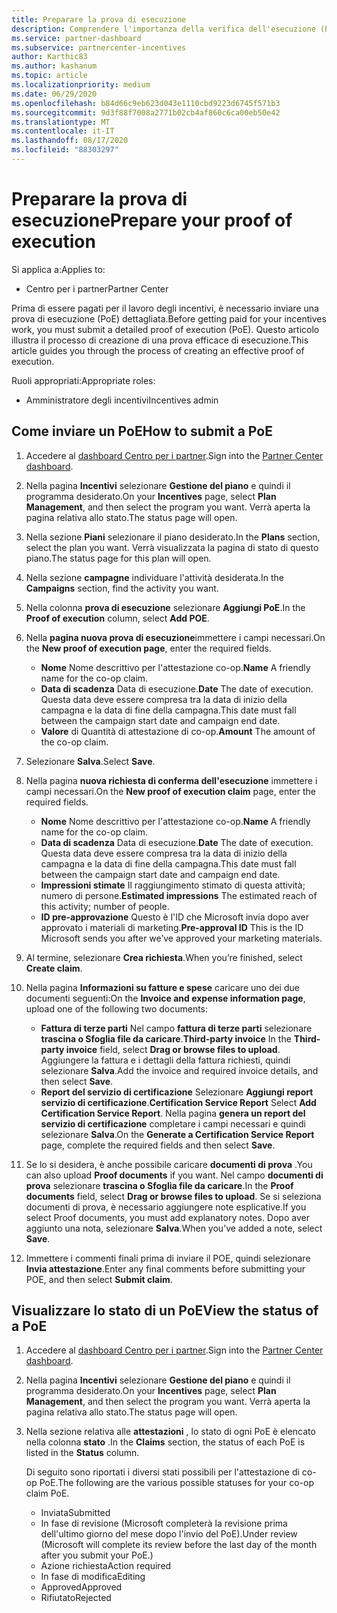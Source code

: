 ```yaml
---
title: Preparare la prova di esecuzione
description: Comprendere l'importanza della verifica dell'esecuzione (PoE), delle sequenze temporali, dello stato di visualizzazione e delle linee guida per l'invio.
ms.service: partner-dashboard
ms.subservice: partnercenter-incentives
author: Karthic83
ms.author: kashanum
ms.topic: article
ms.localizationpriority: medium
ms.date: 06/29/2020
ms.openlocfilehash: b84d66c9eb623d043e1110cbd9223d6745f571b3
ms.sourcegitcommit: 9d3f88f7008a2771b02cb4af860c6ca00eb50e42
ms.translationtype: MT
ms.contentlocale: it-IT
ms.lasthandoff: 08/17/2020
ms.locfileid: "88303297"
---
```

# <a name="prepare-your-proof-of-execution"></a><span data-ttu-id="92738-103">Preparare la prova di esecuzione</span><span class="sxs-lookup"><span data-stu-id="92738-103">Prepare your proof of execution</span></span>

<span data-ttu-id="92738-104">Si applica a:</span><span class="sxs-lookup"><span data-stu-id="92738-104">Applies to:</span></span>

- <span data-ttu-id="92738-105">Centro per i partner</span><span class="sxs-lookup"><span data-stu-id="92738-105">Partner Center</span></span>

<span data-ttu-id="92738-106">Prima di essere pagati per il lavoro degli incentivi, è necessario inviare una prova di esecuzione (PoE) dettagliata.</span><span class="sxs-lookup"><span data-stu-id="92738-106">Before getting paid for your incentives work, you must submit a detailed proof of execution (PoE).</span></span> <span data-ttu-id="92738-107">Questo articolo illustra il processo di creazione di una prova efficace di esecuzione.</span><span class="sxs-lookup"><span data-stu-id="92738-107">This article guides you through the process of creating an effective proof of execution.</span></span>

<span data-ttu-id="92738-108">Ruoli appropriati:</span><span class="sxs-lookup"><span data-stu-id="92738-108">Appropriate roles:</span></span>

- <span data-ttu-id="92738-109">Amministratore degli incentivi</span><span class="sxs-lookup"><span data-stu-id="92738-109">Incentives admin</span></span>

## <a name="how-to-submit-a-poe"></a><span data-ttu-id="92738-110">Come inviare un PoE</span><span class="sxs-lookup"><span data-stu-id="92738-110">How to submit a PoE</span></span>

1. <span data-ttu-id="92738-111">Accedere al [dashboard Centro per i partner](https://partner.microsoft.com/dashboard/).</span><span class="sxs-lookup"><span data-stu-id="92738-111">Sign into the [Partner Center dashboard](https://partner.microsoft.com/dashboard/).</span></span>

2. <span data-ttu-id="92738-112">Nella pagina **Incentivi** selezionare **Gestione del piano** e quindi il programma desiderato.</span><span class="sxs-lookup"><span data-stu-id="92738-112">On your **Incentives** page, select **Plan Management**, and then select the program you want.</span></span> <span data-ttu-id="92738-113">Verrà aperta la pagina relativa allo stato.</span><span class="sxs-lookup"><span data-stu-id="92738-113">The status page will open.</span></span>

3. <span data-ttu-id="92738-114">Nella sezione **Piani** selezionare il piano desiderato.</span><span class="sxs-lookup"><span data-stu-id="92738-114">In the **Plans** section, select the plan you want.</span></span> <span data-ttu-id="92738-115">Verrà visualizzata la pagina di stato di questo piano.</span><span class="sxs-lookup"><span data-stu-id="92738-115">The status page for this plan will open.</span></span>

4. <span data-ttu-id="92738-116">Nella sezione **campagne** individuare l'attività desiderata.</span><span class="sxs-lookup"><span data-stu-id="92738-116">In the **Campaigns** section, find the activity you want.</span></span>

5. <span data-ttu-id="92738-117">Nella colonna **prova di esecuzione** selezionare **Aggiungi PoE**.</span><span class="sxs-lookup"><span data-stu-id="92738-117">In the **Proof of execution** column, select **Add POE**.</span></span>

6. <span data-ttu-id="92738-118">Nella **pagina nuova prova di esecuzione**immettere i campi necessari.</span><span class="sxs-lookup"><span data-stu-id="92738-118">On the **New proof of execution page**, enter the required fields.</span></span>

   - <span data-ttu-id="92738-119">**Nome**  Nome descrittivo per l'attestazione co-op.</span><span class="sxs-lookup"><span data-stu-id="92738-119">**Name**  A friendly name for the co-op claim.</span></span>
   - <span data-ttu-id="92738-120">**Data di scadenza**  Data di esecuzione.</span><span class="sxs-lookup"><span data-stu-id="92738-120">**Date**  The date of execution.</span></span> <span data-ttu-id="92738-121">Questa data deve essere compresa tra la data di inizio della campagna e la data di fine della campagna.</span><span class="sxs-lookup"><span data-stu-id="92738-121">This date must fall between the campaign start date and campaign end date.</span></span>
   - <span data-ttu-id="92738-122">**Valore**  di  Quantità di attestazione di co-op.</span><span class="sxs-lookup"><span data-stu-id="92738-122">**Amount**  The amount of the co-op claim.</span></span>

7. <span data-ttu-id="92738-123">Selezionare **Salva**.</span><span class="sxs-lookup"><span data-stu-id="92738-123">Select **Save**.</span></span>

8. <span data-ttu-id="92738-124">Nella pagina **nuova richiesta di conferma dell'esecuzione** immettere i campi necessari.</span><span class="sxs-lookup"><span data-stu-id="92738-124">On the **New proof of execution claim** page, enter the required fields.</span></span>

   - <span data-ttu-id="92738-125">**Nome**  Nome descrittivo per l'attestazione co-op.</span><span class="sxs-lookup"><span data-stu-id="92738-125">**Name**  A friendly name for the co-op claim.</span></span>
   - <span data-ttu-id="92738-126">**Data di scadenza**  Data di esecuzione.</span><span class="sxs-lookup"><span data-stu-id="92738-126">**Date**  The date of execution.</span></span> <span data-ttu-id="92738-127">Questa data deve essere compresa tra la data di inizio della campagna e la data di fine della campagna.</span><span class="sxs-lookup"><span data-stu-id="92738-127">This date must fall between the campaign start date and campaign end date.</span></span>
   - <span data-ttu-id="92738-128">**Impressioni stimate**   Il raggiungimento stimato di questa attività; numero di persone.</span><span class="sxs-lookup"><span data-stu-id="92738-128">**Estimated impressions**   The estimated reach of this activity; number of people.</span></span>
   - <span data-ttu-id="92738-129">**ID pre-approvazione**   Questo è l'ID che Microsoft invia dopo aver approvato i materiali di marketing.</span><span class="sxs-lookup"><span data-stu-id="92738-129">**Pre-approval ID**   This is the ID Microsoft sends you after we’ve approved your marketing materials.</span></span>

9. <span data-ttu-id="92738-130">Al termine, selezionare **Crea richiesta**.</span><span class="sxs-lookup"><span data-stu-id="92738-130">When you’re finished, select **Create claim**.</span></span>

10. <span data-ttu-id="92738-131">Nella pagina **Informazioni su fatture e spese** caricare uno dei due documenti seguenti:</span><span class="sxs-lookup"><span data-stu-id="92738-131">On the **Invoice and expense information page**, upload one of the following two documents:</span></span>
    - <span data-ttu-id="92738-132">**Fattura di terze parti**  Nel campo **fattura di terze parti** selezionare **trascina o Sfoglia file da caricare**.</span><span class="sxs-lookup"><span data-stu-id="92738-132">**Third-party invoice**  In the **Third-party invoice** field, select **Drag or browse files to upload**.</span></span> <span data-ttu-id="92738-133">Aggiungere la fattura e i dettagli della fattura richiesti, quindi selezionare **Salva**.</span><span class="sxs-lookup"><span data-stu-id="92738-133">Add the invoice and required invoice details, and then select **Save**.</span></span>
    - <span data-ttu-id="92738-134">**Report del servizio di certificazione**  Selezionare **Aggiungi report servizio di certificazione**.</span><span class="sxs-lookup"><span data-stu-id="92738-134">**Certification Service Report**  Select **Add Certification Service Report**.</span></span> <span data-ttu-id="92738-135">Nella pagina **genera un report del servizio di certificazione** completare i campi necessari e quindi selezionare **Salva**.</span><span class="sxs-lookup"><span data-stu-id="92738-135">On the **Generate a Certification Service Report** page, complete the required fields and then select **Save**.</span></span>

11. <span data-ttu-id="92738-136">Se lo si desidera, è anche possibile caricare **documenti di prova** .</span><span class="sxs-lookup"><span data-stu-id="92738-136">You can also upload **Proof documents** if you want.</span></span> <span data-ttu-id="92738-137">Nel campo **documenti di prova** selezionare **trascina o Sfoglia file da caricare**.</span><span class="sxs-lookup"><span data-stu-id="92738-137">In the **Proof documents** field, select **Drag or browse files to upload**.</span></span> <span data-ttu-id="92738-138">Se si seleziona documenti di prova, è necessario aggiungere note esplicative.</span><span class="sxs-lookup"><span data-stu-id="92738-138">If you select Proof documents, you must add explanatory notes.</span></span> <span data-ttu-id="92738-139">Dopo aver aggiunto una nota, selezionare **Salva**.</span><span class="sxs-lookup"><span data-stu-id="92738-139">When you’ve added a note, select **Save**.</span></span>

12. <span data-ttu-id="92738-140">Immettere i commenti finali prima di inviare il POE, quindi selezionare **Invia attestazione**.</span><span class="sxs-lookup"><span data-stu-id="92738-140">Enter any final comments before submitting your POE, and then select **Submit claim**.</span></span>

## <a name="view-the-status-of-a-poe"></a><span data-ttu-id="92738-141">Visualizzare lo stato di un PoE</span><span class="sxs-lookup"><span data-stu-id="92738-141">View the status of a PoE</span></span>

1. <span data-ttu-id="92738-142">Accedere al [dashboard Centro per i partner](https://partner.microsoft.com/dashboard/).</span><span class="sxs-lookup"><span data-stu-id="92738-142">Sign into the [Partner Center dashboard](https://partner.microsoft.com/dashboard/).</span></span>

2. <span data-ttu-id="92738-143">Nella pagina **Incentivi** selezionare **Gestione del piano** e quindi il programma desiderato.</span><span class="sxs-lookup"><span data-stu-id="92738-143">On your **Incentives** page, select **Plan Management**, and then select the program you want.</span></span> <span data-ttu-id="92738-144">Verrà aperta la pagina relativa allo stato.</span><span class="sxs-lookup"><span data-stu-id="92738-144">The status page will open.</span></span>

3. <span data-ttu-id="92738-145">Nella sezione relativa alle **attestazioni** , lo stato di ogni PoE è elencato nella colonna **stato** .</span><span class="sxs-lookup"><span data-stu-id="92738-145">In the **Claims** section, the status of each PoE is listed in the **Status** column.</span></span>

   <span data-ttu-id="92738-146">Di seguito sono riportati i diversi stati possibili per l'attestazione di co-op PoE.</span><span class="sxs-lookup"><span data-stu-id="92738-146">The following are the various possible statuses for your co-op claim PoE.</span></span>

   - <span data-ttu-id="92738-147">Inviata</span><span class="sxs-lookup"><span data-stu-id="92738-147">Submitted</span></span>
   - <span data-ttu-id="92738-148">In fase di revisione (Microsoft completerà la revisione prima dell'ultimo giorno del mese dopo l'invio del PoE).</span><span class="sxs-lookup"><span data-stu-id="92738-148">Under review (Microsoft will complete its review before the last day of the month after you submit your PoE.)</span></span>
   - <span data-ttu-id="92738-149">Azione richiesta</span><span class="sxs-lookup"><span data-stu-id="92738-149">Action required</span></span>
   - <span data-ttu-id="92738-150">In fase di modifica</span><span class="sxs-lookup"><span data-stu-id="92738-150">Editing</span></span>
   - <span data-ttu-id="92738-151">Approved</span><span class="sxs-lookup"><span data-stu-id="92738-151">Approved</span></span>
   - <span data-ttu-id="92738-152">Rifiutato</span><span class="sxs-lookup"><span data-stu-id="92738-152">Rejected</span></span>
